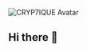 ![CRYP7IQUE Avatar](https://media3.giphy.com/media/v1.Y2lkPTc5MGI3NjExY3E5ZHM0am0zdG1naTR2Y284OXFtMjNuNzFkeTJobDFldDZ1MmlheSZlcD12MV9pbnRlcm5hbF9naWZfYnlfaWQmY3Q9Zw/wVx77csCAOZ28Uo5Iz/giphy.gif)

## Hi there 👋

<!--
**CRYP7IQUE/CRYP7IQUE** is a ✨ _special_ ✨ repository because its `README.md` (this file) appears on your GitHub profile.

Here are some ideas to get you started:

- 🔭 I’m currently working on ...
- 🌱 I’m currently learning ...
- 👯 I’m looking to collaborate on ...
- 🤔 I’m looking for help with ...
- 💬 Ask me about ...
- 📫 How to reach me: ...
- 😄 Pronouns: ...
- ⚡ Fun fact: ...
-->
